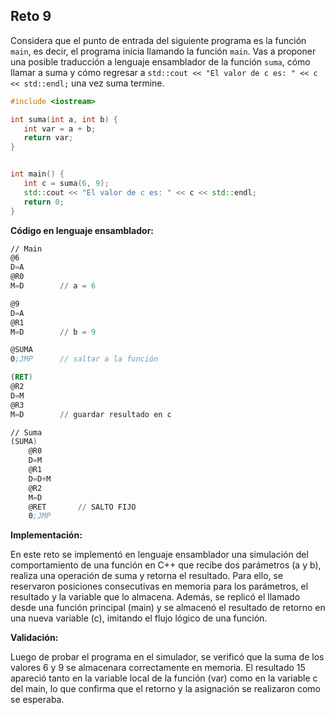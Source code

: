 ## Reto 9

Considera que el punto de entrada del siguiente programa es la función `main`, es decir, el programa inicia llamando la función `main`. Vas a proponer una posible traducción a lenguaje ensamblador de la función `suma`, cómo llamar a suma y cómo regresar a `std::cout << "El valor de c es: " << c << std::endl;` una vez suma termine.
```cpp
#include <iostream>

int suma(int a, int b) {
   int var = a + b;
   return var;
}


int main() {
   int c = suma(6, 9);
   std::cout << "El valor de c es: " << c << std::endl;
   return 0;
}
```

**Código en lenguaje ensamblador:**
```asm
// Main
@6
D=A
@R0
M=D        // a = 6

@9
D=A
@R1
M=D        // b = 9

@SUMA
0;JMP      // saltar a la función

(RET)
@R2
D=M
@R3
M=D        // guardar resultado en c

// Suma
(SUMA)
    @R0
    D=M
    @R1
    D=D+M
    @R2
    M=D
    @RET       // SALTO FIJO
    0;JMP
```

**Implementación:**

En este reto se implementó en lenguaje ensamblador una simulación del comportamiento de una función en C++ que recibe dos parámetros (a y b), realiza una operación de suma y retorna el resultado. Para ello, se reservaron posiciones consecutivas en memoria para los parámetros, el resultado y la variable que lo almacena. Además, se replicó el llamado desde una función principal (main) y se almacenó el resultado de retorno en una nueva variable (c), imitando el flujo lógico de una función. 

**Validación:**

Luego de probar el programa en el simulador, se verificó que la suma de los valores 6 y 9 se almacenara correctamente en memoria. El resultado 15 apareció tanto en la variable local de la función (var) como en la variable c del main, lo que confirma que el retorno y la asignación se realizaron como se esperaba.

